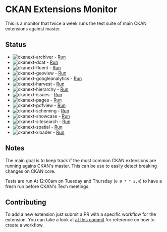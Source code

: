 # CKAN Extensions Monitor

This is a monitor that twice a week runs the test suite of main CKAN extensions against master.

## Status

- ![ckanext-archiver](https://github.com/pdelboca/ckan-extensions-monitor/workflows/ckanext-archiver/badge.svg) - [Run](https://github.com/pdelboca/ckan-extensions-monitor/actions/workflows/.ckanext-archiver.yml)
- ![ckanext-dcat](https://github.com/pdelboca/ckan-extensions-monitor/workflows/ckanext-dcat/badge.svg) - [Run](https://github.com/pdelboca/ckan-extensions-monitor/actions/workflows/.ckanext-dcat.yml)
- ![ckanext-fluent](https://github.com/pdelboca/ckan-extensions-monitor/workflows/ckanext-fluent/badge.svg) - [Run](https://github.com/pdelboca/ckan-extensions-monitor/actions/workflows/.ckanext-fluent.yml)
- ![ckanext-geoview](https://github.com/pdelboca/ckan-extensions-monitor/workflows/ckanext-geoview/badge.svg) - [Run](https://github.com/pdelboca/ckan-extensions-monitor/actions/workflows/.ckanext-geoview.yml)
- ![ckanext-googleanalytics](https://github.com/pdelboca/ckan-extensions-monitor/workflows/ckanext-googleanalytics/badge.svg) - [Run](https://github.com/pdelboca/ckan-extensions-monitor/actions/workflows/.ckanext-googleanalytics.yml)
- ![ckanext-harvest](https://github.com/pdelboca/ckan-extensions-monitor/workflows/ckanext-harvest/badge.svg) - [Run](https://github.com/pdelboca/ckan-extensions-monitor/actions/workflows/.ckanext-harvest.yml)
- ![ckanext-hierarchy](https://github.com/pdelboca/ckan-extensions-monitor/workflows/ckanext-hierarchy/badge.svg) - [Run](https://github.com/pdelboca/ckan-extensions-monitor/actions/workflows/.ckanext-hierarchy.yml)
- ![ckanext-issues](https://github.com/pdelboca/ckan-extensions-monitor/workflows/ckanext-issues/badge.svg) - [Run](https://github.com/pdelboca/ckan-extensions-monitor/actions/workflows/.ckanext-issues.yml)
- ![ckanext-pages](https://github.com/pdelboca/ckan-extensions-monitor/workflows/ckanext-pages/badge.svg) - [Run](https://github.com/pdelboca/ckan-extensions-monitor/actions/workflows/.ckanext-pages.yml)
- ![ckanext-pdfview](https://github.com/pdelboca/ckan-extensions-monitor/workflows/ckanext-pdfview/badge.svg) - [Run](https://github.com/pdelboca/ckan-extensions-monitor/actions/workflows/.ckanext-pdfview.yml)
- ![ckanext-scheming](https://github.com/pdelboca/ckan-extensions-monitor/workflows/ckanext-scheming/badge.svg) - [Run](https://github.com/pdelboca/ckan-extensions-monitor/actions/workflows/.ckanext-scheming.yml)
- ![ckanext-showcase](https://github.com/pdelboca/ckan-extensions-monitor/workflows/ckanext-showcase/badge.svg) - [Run](https://github.com/pdelboca/ckan-extensions-monitor/actions/workflows/.ckanext-showcase.yml)
- ![ckanext-sitesearch](https://github.com/pdelboca/ckan-extensions-monitor/workflows/ckanext-sitesearch/badge.svg) - [Run](https://github.com/pdelboca/ckan-extensions-monitor/actions/workflows/.ckanext-sitesearch.yml)
- ![ckanext-spatial](https://github.com/pdelboca/ckan-extensions-monitor/workflows/ckanext-spatial/badge.svg) - [Run](https://github.com/pdelboca/ckan-extensions-monitor/actions/workflows/.ckanext-spatial.yml)
- ![ckanext-xloader](https://github.com/pdelboca/ckan-extensions-monitor/workflows/ckanext-xloader/badge.svg) - [Run](https://github.com/pdelboca/ckan-extensions-monitor/actions/workflows/.ckanext-xloader.yml)


## Notes

The main goal is to keep track if the most common CKAN extensions are running agains CKAN's master. This can be use to easily detect breaking changes on CKAN core.

Tests are run At 12:00am on Tuesday and Thursday (`0 0 * * 2,4`) to have a fresh run before CKAN's Tech meetings.

## Contributing

To add a new extension just submit a PR with a specific workflow for the extension. You can take a look at [at this commit](542e0b27e659b93415b157ca013d302d4209db16) for reference on how to create a workflow.
